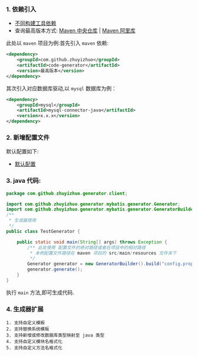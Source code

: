 ### 1. 依赖引入

- [不同构建工具依赖](https://search.maven.org/artifact/com.github.zhuyizhuo/code-generator/1.3.1/jar)
- 查询最高版本方式:  [Maven 中央仓库](https://search.maven.org/search?q=com.github.zhuyizhuo) \| [Maven 阿里库](http://maven.aliyun.com/mvn/search)

此处以 `maven` 项目为例:首先引入 `maven` 依赖:

```xml
<dependency>
    <groupId>com.github.zhuyizhuo</groupId>
    <artifactId>code-generator</artifactId>
    <version>最高版本</version>
</dependency>
```

其次引入对应数据库驱动,以 `mysql` 数据库为例：

```xml
<dependency>
    <groupId>mysql</groupId>
    <artifactId>mysql-connector-java</artifactId>
    <version>x.x.x</version>
</dependency>
```

### 2. 新增配置文件

默认配置如下:

- [默认配置](config.md)

### 3. java 代码:

```java
package com.github.zhuyizhuo.generator.client;

import com.github.zhuyizhuo.generator.mybatis.generator.Generator;
import com.github.zhuyizhuo.generator.mybatis.generator.GeneratorBuilder;
/**
 * 生成器使用
 */
public class TestGenerator {

	public static void main(String[] args) throws Exception {
		/** 此处使用 配置文件的绝对路径或者在项目中的相对路径 
		 * 本例配置文件路径在 maven 项目的 src/main/resources 文件夹下
		 */
        Generator generator = new GeneratorBuilder().build("config.properties");
		generator.generate();
	}
}
```

执行 `main` 方法,即可生成代码. 

### 4. 生成器扩展

```
1. 支持自定义模板
2. 支持替换系统模板
3. 支持新增或修改数据库类型映射至 java 类型
4. 支持自定义模块名格式化
5. 支持自定义方法名格式化
```